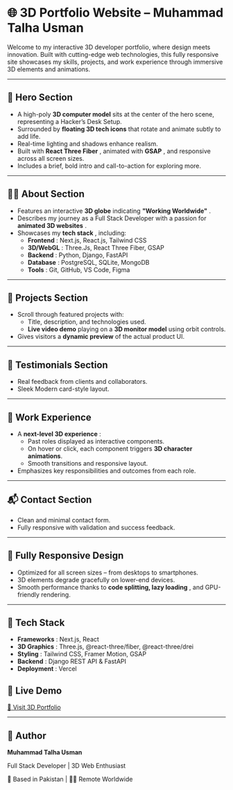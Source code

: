 # 🌐 3D Portfolio Website – Muhammad Talha Usman

Welcome to my interactive 3D developer portfolio, where design meets innovation. Built with cutting-edge web technologies, this fully responsive site showcases my skills, projects, and work experience through immersive 3D elements and animations.

---

## 🚀 Hero Section

* A high-poly **3D computer model** sits at the center of the hero scene, representing a Hacker’s Desk Setup.
* Surrounded by **floating 3D tech icons** that rotate and animate subtly to add life.
* Real-time lighting and shadows enhance realism.
* Built with **React Three Fiber** , animated with  **GSAP** , and responsive across all screen sizes.
* Includes a brief, bold intro and call-to-action for exploring more.

---

## 👨‍💻 About Section

* Features an interactive **3D globe** indicating  **"Working Worldwide"** .
* Describes my journey as a Full Stack Developer with a passion for  **animated 3D websites** .
* Showcases my  **tech stack** , including:
  * **Frontend** : Next.js, React.js, Tailwind CSS
  * **3D/WebGL** : Three.Js, React Three Fiber, GSAP
  * **Backend** : Python, Django, FastAPI
  * **Database** : PostgreSQL, SQLite, MongoDB
  * **Tools** : Git, GitHub, VS Code, Figma

---

## 🧠 Projects Section

* Scroll through featured projects with:
  * Title, description, and technologies used.
  * **Live video demo** playing on a **3D monitor model** using orbit controls.
* Gives visitors a **dynamic preview** of the actual product UI.

---

## 🌟 Testimonials Section

* Real feedback from clients and collaborators.
* Sleek Modern card-style layout.

---

## 💼 Work Experience

* A  **next-level 3D experience** :
  * Past roles displayed as interactive components.
  * On hover or click, each component triggers **3D character animations**.
  * Smooth transitions and responsive layout.
* Emphasizes key responsibilities and outcomes from each role.

---

## 📬 Contact Section

* Clean and minimal contact form.
* Fully responsive with validation and success feedback.

---

## 📱 Fully Responsive Design

* Optimized for all screen sizes – from desktops to smartphones.
* 3D elements degrade gracefully on lower-end devices.
* Smooth performance thanks to  **code splitting, lazy loading** , and GPU-friendly rendering.

---

## 🔧 Tech Stack

* **Frameworks** : Next.js, React
* **3D Graphics** : Three.js, @react-three/fiber, @react-three/drei
* **Styling** : Tailwind CSS, Framer Motion, GSAP
* **Backend** : Django REST API & FastAPI
* **Deployment** : Vercel 

## 📌 Live Demo

[🔗 Visit 3D Portfolio](https://3-d-portfolio-site-one.vercel.app/)

---

## 👤 Author

**Muhammad Talha Usman**

Full Stack Developer | 3D Web Enthusiast

📍 Based in Pakistan | 🧑‍💻 Remote Worldwide
